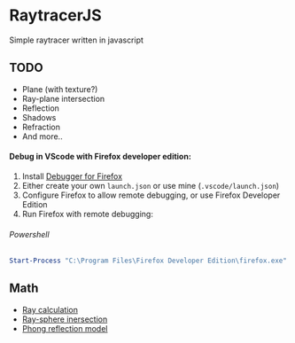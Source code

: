 # RaytracerJS
Simple raytracer written in javascript

## TODO
- Plane (with texture?)
- Ray-plane intersection
- Reflection
- Shadows
- Refraction
- And more.. 
#### Debug in VScode with Firefox developer edition: 
1. Install [Debugger for Firefox](https://marketplace.visualstudio.com/items?itemName=firefox-devtools.vscode-firefox-debug)
2. Either create your own `launch.json` or use mine (`.vscode/launch.json`)
3. Configure Firefox to allow remote debugging, or use Firefox Developer Edition
4. Run Firefox with remote debugging:
###### Powershell
```powershell
Start-Process "C:\Program Files\Firefox Developer Edition\firefox.exe" -ArgumentList "-start-debugger-server"
```

## Math
* [Ray calculation](https://en.wikipedia.org/wiki/Ray_tracing_(graphics)#Calculate_rays_for_rectangular_viewport)
* [Ray-sphere inersection](https://en.wikipedia.org/wiki/Ray_tracing_(graphics)#Example)
* [Phong reflection model](https://en.wikipedia.org/wiki/Phong_reflection_model)